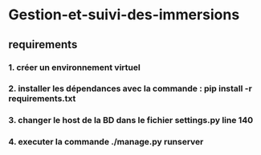 # Gestion-et-suivi-des-immersions

## requirements

### 1. créer un environnement virtuel

### 2. installer les dépendances avec la commande : pip install -r requirements.txt

### 3. changer le host de la BD dans le fichier settings.py line 140

### 4. executer la commande ./manage.py runserver